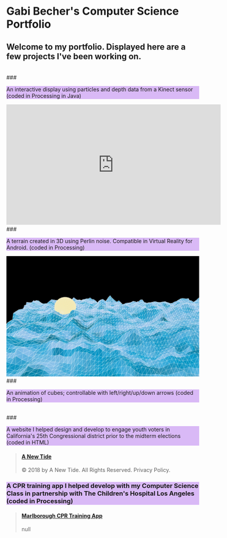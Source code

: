 # **Gabi Becher's Computer Science Portfolio**

## <span>Welcome to my portfolio. Displayed here are a few projects I've been working on.</span>

<br>
### <p style="background-color:#D9B9F6">An interactive display using particles and depth data from a Kinect sensor (coded in Processing in Java)</p>

<!--<img src="Kinect.png">-->
<iframe width="560" height="315" src="https://www.youtube.com/embed/8Jt3yuVapsU" frameborder="0" allow="accelerometer; autoplay; encrypted-media; gyroscope; picture-in-picture" allowfullscreen></iframe>

<br>
### <p style="background-color:#D9B9F6">A terrain created in 3D using Perlin noise. Compatible in Virtual Reality for Android. (coded in Processing)</p>

<img src="demoTerrain.png">

<script src="processing.min.js"></script>
<!--<canvas data-processing-sources="terrain/Sphere.pde terrain/terrain.pde"
    style="display:block; margin-left:auto; margin-right:auto;"></canvas>-->

<br>
### <p style="background-color:#D9B9F6">An animation of cubes; controllable with left/right/up/down arrows (coded in Processing)</p>

<script src="processing.min.js"></script>
<canvas data-processing-sources="ProjCube/Cube.pde ProjCube/ProjCube.pde"
    style="display:block; margin-left:auto; margin-right:auto;"></canvas>

<br>
### <p style="background-color:#D9B9F6">A website I helped design and develop to engage youth voters in California's 25th Congressional district prior to the midterm elections (coded in HTML)</p>

<blockquote class="embedly-card"><h4><a href="https://www.anewtide.org/">A New Tide</a></h4><p>© 2018 by A New Tide. All Rights Reserved. Privacy Policy.</p></blockquote>

### <p style="background-color:#D9B9F6">A CPR training app I helped develop with my Computer Science Class in partnership with The Children's Hospital Los Angeles (coded in Processing)</p>

<blockquote class="embedly-card"><h4><a href="https://kyrakraft.github.io/cprtrainingapp/">Marlborough CPR Training App</a></h4><p>null</p></blockquote>
<script async src="//cdn.embedly.com/widgets/platform.js" charset="UTF-8"></script>
